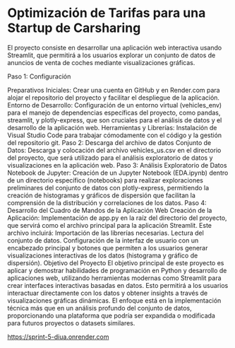 # Optimización de Tarifas para una Startup de Carsharing
El proyecto consiste en desarrollar una aplicación web interactiva usando Streamlit, que permitirá a los usuarios explorar un conjunto de datos de anuncios de venta de coches mediante visualizaciones gráficas. 

Paso 1: Configuración

Preparativos Iniciales: Crear una cuenta en GitHub y en Render.com para alojar el repositorio del proyecto y facilitar el despliegue de la aplicación.
Entorno de Desarrollo: Configuración de un entorno virtual (vehicles_env) para el manejo de dependencias específicas del proyecto, como pandas, streamlit, y plotly-express, que son cruciales para el análisis de datos y el desarrollo de la aplicación web.
Herramientas y Librerías: Instalación de Visual Studio Code para trabajar cómodamente con el código y la gestión del repositorio git.
Paso 2: Descarga del archivo de datos
Conjunto de Datos: Descarga y colocación del archivo vehicles_us.csv en el directorio del proyecto, que será utilizado para el análisis exploratorio de datos y visualizaciones en la aplicación web.
Paso 3: Análisis Exploratorio de Datos
Notebook de Jupyter: Creación de un Jupyter Notebook (EDA.ipynb) dentro de un directorio específico (notebooks) para realizar exploraciones preliminares del conjunto de datos con plotly-express, permitiendo la creación de histogramas y gráficos de dispersión que facilitan la comprensión de la distribución y correlaciones de los datos.
Paso 4: Desarrollo del Cuadro de Mandos de la Aplicación Web
Creación de la Aplicación: Implementación de app.py en la raíz del directorio del proyecto, que servirá como el archivo principal para la aplicación Streamlit. Este archivo incluirá:
Importación de las librerías necesarias.
Lectura del conjunto de datos.
Configuración de la interfaz de usuario con un encabezado principal y botones que permiten a los usuarios generar visualizaciones interactivas de los datos (histograma y gráfico de dispersión).
Objetivo del Proyecto
El objetivo principal de este proyecto es aplicar y demostrar habilidades de programación en Python y desarrollo de aplicaciones web, utilizando herramientas modernas como Streamlit para crear interfaces interactivas basadas en datos. Esto permitirá a los usuarios interactuar directamente con los datos y obtener insights a través de visualizaciones gráficas dinámicas. El enfoque está en la implementación técnica más que en un análisis profundo del conjunto de datos, proporcionando una plataforma que podría ser expandida o modificada para futuros proyectos o datasets similares.

https://sprint-5-diua.onrender.com
